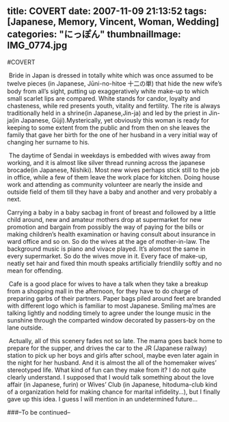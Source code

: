 title: COVERT
date: 2007-11-09 21:13:52
tags: [Japanese, Memory, Vincent, Woman, Wedding]
categories: "にっぽん"
thumbnailImage: IMG_0774.jpg
---
#COVERT

&#160;Bride in Japan is dressed in totally white which was once assumed to be twelve pieces (in Japanese, Jūni-no-hitoe 十二の単) that hide the new wife’s body from all’s sight, putting up exaggeratively white make-up to which small scarlet lips are compared. White stands for candor, loyalty and chasteness, while red presents youth, vitality and fertility. The rite is always traditionally held in a shrine(in Japanese,Jin-ja) and led by the priest in Jin-ja(in Japanese, Gūji).Mysterically, yet obviously this woman is ready for keeping to some extent from the public and from then on she leaves the family that gave her birth for the one of her husband in a very initial way of changing her surname to his.
 
&#160;The daytime of Sendai in weekdays is embedded with wives away from working, and it is almost like silver thread running across the japanese brocade(in Japanese, Nishiki). Most new wives perhaps stick still to the job in office, while a few of them leave the work place for kitchen. Doing house work and attending as community volunteer are nearly the inside and outside field of them till they have a baby and another and very probably a next.
 
 Carrying a baby in a baby sacbag in front of breast and followed by a little child around, new and amateur mothers drop at supermarket for new promotion and bargain from possibly the way of paying for the bills or making children’s health examination or having consult about insurance in ward office and so on. So do the wives at the age of mother-in-law. The background music is piano and vivace played. It’s alomost the same in every supermarket. So do the wives move in it. Every face of make-up, neatly set hair and fixed thin mouth speaks artificially friendlily softly and no mean for offending.
 
&#160;Cafe is a good place for wives to have a talk when they take a breakup from a shopping mall in the afternoon, for they have to do charge of preparing garbs of their partners. Paper bags piled around feet are branded with different logo which is familiar to most Japanese. Smiling ma’mes are talking lightly and nodding timely to agree under the lounge music in the sunshine through the comparted window decorated by passers-by on the lane outside. 
 
&#160;Actually, all of this scenery fades not so late. The mama goes back home to prepare for the supper, and drives the car to the JR (Japanese railway) station to pick up her boys and girls after school, maybe even later again in the night for her husband. And it is almost the all of the homemaker wives’ stereotyped life. What kind of fun can they make from it? I do not quite clearly understand. I supposed that I would talk something about the love affair (in Japanese, furin) or Wives’ Club (in Japanese, hitoduma-club kind of a organization held for making chance for marital infidelity…), but I finally gave up this idea. I guess I will mention in an undetermined future…
 
 
###–To be continued– 